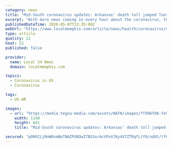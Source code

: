 ```yaml
---
category: news
title: "Mid-South coronavirus updates: Arkansas' death toll jumped Tuesday afternoon from 52 to 57; In-court appearances suspended through May 30"
excerpt: "With more news coming in every hour about the coronavirus, this post will update you with the latest you need to know."
publishedDateTime: 2020-05-07T13:35:00Z
webUrl: "https://www.localmemphis.com/article/news/health/coronavirus/mid-south-coronavirus-updates-arkansas-death-toll-jumped-tuesday-afternoon-from-52-to-57-in-court-appearances-suspended-through-may-30/522-bd0ba0a7-1e33-4e7f-8806-c0cd99ed8166"
type: article
quality: 22
heat: 22
published: false

provider:
  name: Local 24 News
  domain: localmemphis.com

topics:
  - Coronavirus in US
  - Coronavirus

tags:
  - US-AR

images:
  - url: "https://media.tegna-media.com/assets/WATN/images/ff996f98-fe96-4731-a4cb-94dc63a81e98/ff996f98-fe96-4731-a4cb-94dc63a81e98_1140x641.jpg"
    width: 1140
    height: 641
    title: "Mid-South coronavirus updates: Arkansas' death toll jumped Tuesday afternoon from 52 to 57; In-court appearances suspended through May 30"

secured: "p0NXCLjNnW0smBeTNAZPUN3wITBS3urAcVPxX7Ky4X7ZTRqfLtf0/ndUt/tfHmzCONtnhkZmh0JyEBbXcGBqAHkWXXbOn4SIP4zkCC+xBDX99pwpV8p9v5AfDElgfO9WssWaZUZXi/M82gpryPstTqq/3xIFfvuGS51LEgZ2TTVoitB2SJWDVjZKgO/ejXLyIFYfJpVbtTq8+58jbzMcUh0/0kM+1V+bBIpvx2GT1hxEYcTql+IOl/dEqsuUbFhHe3+JUryEIxSpzKhCYFpVBPdsMQf4EO/le32m5wbaPXavMow8k3rNvjzURp2nCXUFnVvPKOffUevaF+hA2GhG7RWOKpoFkqkmr5ISS3XoLUO1ra/iKBhwwSR2IzMA+nyzBFAuFwL95JPRJ7YYZ8F3/Zy8lpdGMo0Jog4j3zOJncN1eU8bhOXt66qe6bQCERpvCCTM2a1iXruB02CnVOTAzEuqKNzOO/jU7xVJvmEaD8M=;olBwgrQck7qcX4oPPboBnQ=="
---
```


